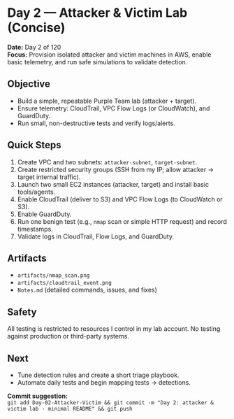 # Day 2 — Attacker & Victim Lab (Concise)

**Date:** Day 2 of 120  
**Focus:** Provision isolated attacker and victim machines in AWS, enable basic telemetry, and run safe simulations to validate detection.

## Objective
- Build a simple, repeatable Purple Team lab (attacker + target).
- Ensure telemetry: CloudTrail, VPC Flow Logs (or CloudWatch), and GuardDuty.
- Run small, non-destructive tests and verify logs/alerts.

## Quick Steps
1. Create VPC and two subnets: `attacker-subnet`, `target-subnet`.  
2. Create restricted security groups (SSH from my IP; allow attacker → target internal traffic).  
3. Launch two small EC2 instances (attacker, target) and install basic tools/agents.  
4. Enable CloudTrail (deliver to S3) and VPC Flow Logs (to CloudWatch or S3).  
5. Enable GuardDuty.  
6. Run one benign test (e.g., `nmap` scan or simple HTTP request) and record timestamps.  
7. Validate logs in CloudTrail, Flow Logs, and GuardDuty.

## Artifacts
- `artifacts/nmap_scan.png`  
- `artifacts/cloudtrail_event.png`  
- `Notes.md` (detailed commands, issues, and fixes)

## Safety
All testing is restricted to resources I control in my lab account. No testing against production or third-party systems.

## Next
- Tune detection rules and create a short triage playbook.
- Automate daily tests and begin mapping tests → detections.

**Commit suggestion:**  
`git add Day-02-Attacker-Victim && git commit -m "Day 2: attacker & victim lab - minimal README" && git push`
